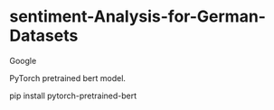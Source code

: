 # sentiment-Analysis-for-German-Datasets
Google


PyTorch pretrained bert model.

pip install pytorch-pretrained-bert


